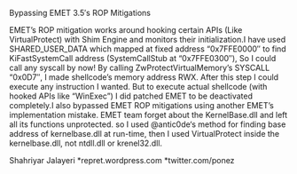 Bypassing EMET 3.5′s ROP Mitigations

EMET’s ROP mitigation works around hooking certain APIs (Like VirtualProtect) with Shim Engine and monitors their initialization.I have used SHARED_USER_DATA which mapped at fixed address “0x7FFE0000″ to find KiFastSystemCall address (SystemCallStub at “0x7FFE0300″), So I could call any syscall by now! By calling ZwProtectVirtualMemory’s SYSCALL “0x0D7″, I made shellcode’s memory address RWX. After this step I could execute any instruction I wanted. But to execute actual shellcode (with hooked APIs like “WinExec”) I did patched EMET to be deactivated completely.I also bypassed EMET ROP mitigations using another EMET’s implementation mistake. EMET team forget about the KernelBase.dll and left all its functions unprotected. so I used @antic0de‘s method for finding base address of kernelbase.dll at run-time, then I used VirtualProtect inside the kernelbase.dll, not ntdll.dll or krenel32.dll.

Shahriyar Jalayeri
*repret.wordpress.com
*twitter.com/ponez